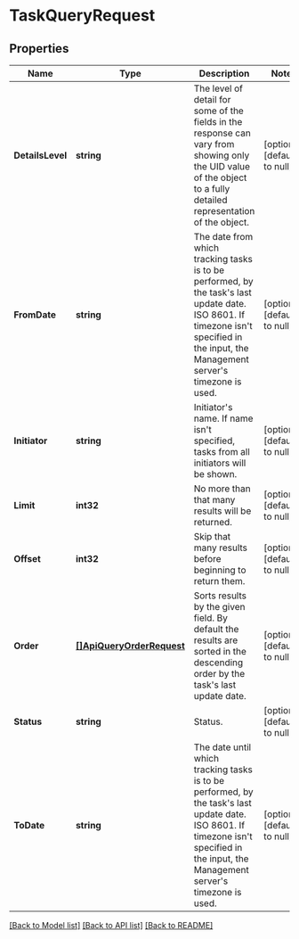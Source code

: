 # TaskQueryRequest

## Properties
Name | Type | Description | Notes
------------ | ------------- | ------------- | -------------
**DetailsLevel** | **string** | The level of detail for some of the fields in the response can vary from showing only the UID value of the object to a fully detailed representation of the object. | [optional] [default to null]
**FromDate** | **string** | The date from which tracking tasks is to be performed, by the task&#39;s last update date. ISO 8601. If timezone isn&#39;t specified in the input, the Management server&#39;s timezone is used. | [optional] [default to null]
**Initiator** | **string** | Initiator&#39;s name. If name isn&#39;t specified, tasks from all initiators will be shown. | [optional] [default to null]
**Limit** | **int32** | No more than that many results will be returned. | [optional] [default to null]
**Offset** | **int32** | Skip that many results before beginning to return them. | [optional] [default to null]
**Order** | [**[]ApiQueryOrderRequest**](ApiQueryOrderRequest.md) | Sorts results by the given field. By default the results are sorted in the descending order by the task&#39;s last update date. | [optional] [default to null]
**Status** | **string** | Status. | [optional] [default to null]
**ToDate** | **string** | The date until which tracking tasks is to be performed, by the task&#39;s last update date. ISO 8601. If timezone isn&#39;t specified in the input, the Management server&#39;s timezone is used. | [optional] [default to null]

[[Back to Model list]](../README.md#documentation-for-models) [[Back to API list]](../README.md#documentation-for-api-endpoints) [[Back to README]](../README.md)


